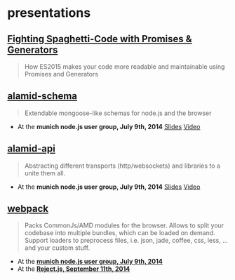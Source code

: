 presentations
=============


## [Fighting Spaghetti-Code with Promises & Generators](https://peerigon.github.io/talks/2015-07-21-webandwine-fighting-spaghetti-code-with-es2015/fighting-spaghetti-code-with-es2015.pdf)

> How ES2015 makes your code more readable and maintainable using Promises and Generators

## [alamid-schema](https://github.com/peerigon/alamid-schema)

> Extendable mongoose-like schemas for node.js and the browser 

* At the __munich node.js user group, July 9th, 2014__ [Slides](https://peerigon.github.io/talks/2014-07-09-MNUG-alamid-schema)  [Video](https://www.youtube.com/watch?v=U5goZCiuh5U)


## [alamid-api](https://github.com/peerigon/alamid-api)

> Abstracting different transports (http/websockets) and libraries to a unite them all.

* At the __munich node.js user group, July 9th, 2014__ [Slides](https://peerigon.github.io/talks/2014-07-09-MNUG-alamid-api) [Video](https://www.youtube.com/watch?v=TeNRC0QYBdo)

## [webpack](https://webpack.github.io)

> Packs CommonJs/AMD modules for the browser. Allows to split your codebase into multiple bundles, which can be loaded on demand. Support loaders to preprocess files, i.e. json, jade, coffee, css, less, ... and your custom stuff.

* At the [__munich node.js user group, July 9th, 2014__](https://peerigon.github.io/talks/2014-07-09-MNUG-webpack)
* At the [__Reject.js, September 11th, 2014__](http://peerigon.github.io/talks/2014-09-11-Reject.js-webpack)

